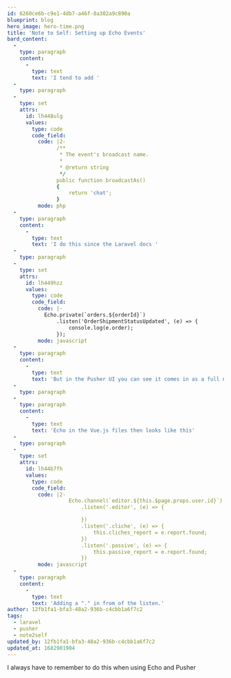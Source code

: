 ```yaml
---
id: 6260ce6b-c9e1-4db7-a46f-8a302a9c890a
blueprint: blog
hero_image: hero-time.png
title: 'Note to Self: Setting up Echo Events'
bard_content:
  -
    type: paragraph
    content:
      -
        type: text
        text: 'I tend to add '
  -
    type: paragraph
  -
    type: set
    attrs:
      id: lh448ulg
      values:
        type: code
        code_field:
          code: |2-
                /**
                 * The event's broadcast name.
                 *
                 * @return string
                 */
                public function broadcastAs()
                {
                    return 'chat';
                }
          mode: php
  -
    type: paragraph
    content:
      -
        type: text
        text: 'I do this since the Laravel docs '
  -
    type: paragraph
  -
    type: set
    attrs:
      id: lh449hzz
      values:
        type: code
        code_field:
          code: |-
            Echo.private(`orders.${orderId}`)
                .listen('OrderShipmentStatusUpdated', (e) => {
                    console.log(e.order);
                });
          mode: javascript
  -
    type: paragraph
    content:
      -
        type: text
        text: 'But in the Pusher UI you can see it comes in as a full namesapce `\\App\\Events\\OrderShipmentStatusUpdated'''
  -
    type: paragraph
  -
    type: paragraph
    content:
      -
        type: text
        text: 'Echo in the Vue.js files then looks like this'
  -
    type: paragraph
  -
    type: set
    attrs:
      id: lh44b7fh
      values:
        type: code
        code_field:
          code: |2-
                    Echo.channel(`editor.${this.$page.props.user.id}`)
                        .listen('.editor', (e) => {

                        })
                        .listen('.cliche', (e) => {
                            this.cliches_report = e.report.found;
                        })
                        .listen('.passive', (e) => {
                            this.passive_report = e.report.found;
                        })
          mode: javascript
  -
    type: paragraph
    content:
      -
        type: text
        text: 'Adding a "." in from of the listen.'
author: 12fb1fa1-bfa3-48a2-936b-c4cbb1a6f7c2
tags:
  - laravel
  - pusher
  - note2self
updated_by: 12fb1fa1-bfa3-48a2-936b-c4cbb1a6f7c2
updated_at: 1682901904
---
```

I always have to remember to do this when using Echo and Pusher